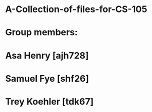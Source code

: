 # A-Collection-of-files-for-CS-105
# Group members:
# Asa Henry [ajh728]
# Samuel Fye [shf26]
# Trey Koehler [tdk67]


